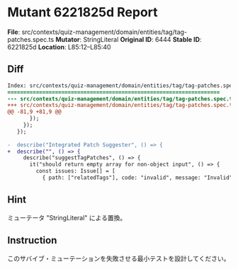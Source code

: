 # Mutant 6221825d Report

**File**: src/contexts/quiz-management/domain/entities/tag/tag-patches.spec.ts
**Mutator**: StringLiteral
**Original ID**: 6444
**Stable ID**: 6221825d
**Location**: L85:12–L85:40

## Diff

```diff
Index: src/contexts/quiz-management/domain/entities/tag/tag-patches.spec.ts
===================================================================
--- src/contexts/quiz-management/domain/entities/tag/tag-patches.spec.ts	original
+++ src/contexts/quiz-management/domain/entities/tag/tag-patches.spec.ts	mutated #6444
@@ -81,9 +81,9 @@
       });
     });
   });
 
-  describe("Integrated Patch Suggester", () => {
+  describe("", () => {
     describe("suggestTagPatches", () => {
       it("should return empty array for non-object input", () => {
         const issues: Issue[] = [
           { path: ["relatedTags"], code: "invalid", message: "Invalid" },
```

## Hint

ミューテータ "StringLiteral" による置換。

## Instruction

このサバイブ・ミューテーションを失敗させる最小テストを設計してください。
